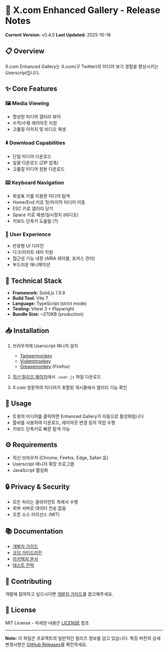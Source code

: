 # 🚀 X.com Enhanced Gallery - Release Notes

**Current Version:** v0.4.0
**Last Updated:** 2025-10-18

## 📋 Overview

X.com Enhanced Gallery는 X.com(구 Twitter)의 미디어 보기 경험을 향상시키는 Userscript입니다.

## ✨ Core Features

### 🖼️ Media Viewing

- 향상된 미디어 갤러리 뷰어
- 수직/수평 레이아웃 지원
- 고품질 이미지 및 비디오 재생

### ⬇️ Download Capabilities

- 단일 미디어 다운로드
- 일괄 다운로드 (ZIP 압축)
- 고품질 미디어 원본 다운로드

### ⌨️ Keyboard Navigation

- 화살표 키를 이용한 미디어 탐색
- Home/End 키로 첫/마지막 미디어 이동
- ESC 키로 갤러리 닫기
- Space 키로 재생/일시정지 (비디오)
- 키보드 단축키 도움말 (?)

### 🎨 User Experience

- 반응형 UI 디자인
- 다크/라이트 테마 지원
- 접근성 기능 내장 (ARIA 레이블, 포커스 관리)
- 부드러운 애니메이션

## 🔧 Technical Stack

- **Framework:** Solid.js 1.9.9
- **Build Tool:** Vite 7
- **Language:** TypeScript (strict mode)
- **Testing:** Vitest 3 + Playwright
- **Bundle Size:** ~270KB (production)

## 📥 Installation

1. 브라우저에 Userscript 매니저 설치
   - [Tampermonkey](https://www.tampermonkey.net/)
   - [Violentmonkey](https://violentmonkey.github.io/)
   - [Greasemonkey](https://www.greasespot.net/) (Firefox)

2. [최신 릴리즈 페이지](https://github.com/PiesP/xcom-enhanced-gallery/releases)에서 `.user.js` 파일 다운로드

3. X.com 방문하여 미디어가 포함된 게시물에서 갤러리 기능 확인

## 📖 Usage

- 트윗의 미디어를 클릭하면 Enhanced Gallery가 자동으로 활성화됩니다
- 툴바를 사용하여 다운로드, 레이아웃 변경 등의 작업 수행
- 키보드 단축키로 빠른 탐색 가능

## ⚙️ Requirements

- 최신 브라우저 (Chrome, Firefox, Edge, Safari 등)
- Userscript 매니저 확장 프로그램
- JavaScript 활성화

## 🔒 Privacy & Security

- 모든 처리는 클라이언트 측에서 수행
- 외부 서버로 데이터 전송 없음
- 오픈 소스 라이선스 (MIT)

## 📚 Documentation

- [개발자 가이드](../AGENTS.md)
- [코딩 가이드라인](../docs/CODING_GUIDELINES.md)
- [아키텍처 문서](../docs/ARCHITECTURE.md)
- [테스트 전략](../docs/TESTING_STRATEGY.md)

## 🤝 Contributing

개발에 참여하고 싶으시다면 [개발자 가이드](../AGENTS.md)를 참고해주세요.

## 📄 License

MIT License - 자세한 내용은 [LICENSE](../LICENSE) 참조

---

**Note:** 이 파일은 프로젝트의 일반적인 릴리즈 정보를 담고 있습니다.
특정 버전의 상세 변경사항은 [GitHub Releases](https://github.com/PiesP/xcom-enhanced-gallery/releases)를 확인하세요.
